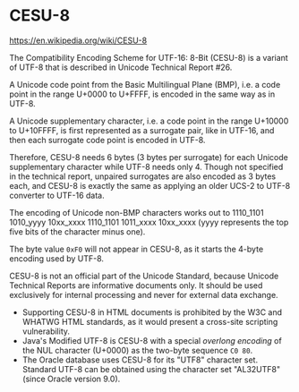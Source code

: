 # CESU-8

https://en.wikipedia.org/wiki/CESU-8

The Compatibility Encoding Scheme for UTF-16: 8-Bit (CESU-8) is a variant of UTF-8 that is described in Unicode Technical Report #26.

A Unicode code point from the Basic Multilingual Plane (BMP), i.e. a code point in the range U+0000 to U+FFFF, is encoded in the same way as in UTF-8.

A Unicode supplementary character, i.e. a code point in the range U+10000 to U+10FFFF, is first represented as a surrogate pair, like in UTF-16, and then each surrogate code point is encoded in UTF-8.

Therefore, CESU-8 needs 6 bytes (3 bytes per surrogate) for each Unicode supplementary character while UTF-8 needs only 4. Though not specified in the technical report, unpaired surrogates are also encoded as 3 bytes each, and CESU-8 is exactly the same as applying an older UCS-2 to UTF-8 converter to UTF-16 data.

The encoding of Unicode non-BMP characters works out to 
1110_1101 1010_yyyy 10xx_xxxx 1110_1101 1011_xxxx 10xx_xxxx 
(yyyy represents the top five bits of the character minus one). 

The byte value `0xF0` will not appear in CESU-8, as it starts the 4-byte encoding used by UTF-8.

CESU-8 is not an official part of the Unicode Standard, because Unicode Technical Reports are informative documents only. It should be used exclusively for internal processing and never for external data exchange.

* Supporting CESU-8 in HTML documents is prohibited by the W3C and WHATWG HTML standards, as it would present a cross-site scripting vulnerability.
* Java's Modified UTF-8 is CESU-8 with a special *overlong encoding* of the NUL character (U+0000) as the two-byte sequence `C0 80`.
* The Oracle database uses CESU-8 for its "UTF8" character set. Standard UTF-8 can be obtained using the character set "AL32UTF8" (since Oracle version 9.0).
